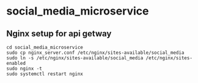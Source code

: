 # social_media_microservice



## Nginx setup for api getway

```
cd social_media_microservice
sudo cp nginx_server.conf /etc/nginx/sites-available/social_media
sudo ln -s /etc/nginx/sites-available/social_media /etc/nginx/sites-enabled
sudo nginx -t
sudo systemctl restart nginx
````

